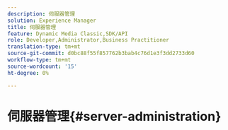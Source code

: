 ```yaml
---
description: 伺服器管理
solution: Experience Manager
title: 伺服器管理
feature: Dynamic Media Classic,SDK/API
role: Developer,Administrator,Business Practitioner
translation-type: tm+mt
source-git-commit: d0bc88f55f857762b3bab4c76d1e3f3dd2733d60
workflow-type: tm+mt
source-wordcount: '15'
ht-degree: 0%

---
```



# 伺服器管理{#server-administration}

